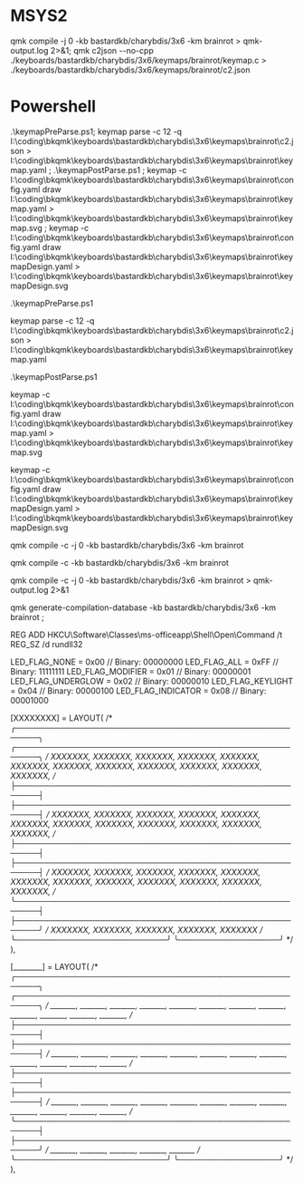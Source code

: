 # MSYS2

qmk compile -j 0 -kb bastardkb/charybdis/3x6 -km brainrot > qmk-output.log 2>&1; qmk c2json --no-cpp ./keyboards/bastardkb/charybdis/3x6/keymaps/brainrot/keymap.c > ./keyboards/bastardkb/charybdis/3x6/keymaps/brainrot/c2.json

# Powershell

.\keymapPreParse.ps1; keymap parse -c 12 -q I:\coding\bkqmk\keyboards\bastardkb\charybdis\3x6\keymaps\brainrot\c2.json > I:\coding\bkqmk\keyboards\bastardkb\charybdis\3x6\keymaps\brainrot\keymap.yaml ; .\keymapPostParse.ps1 ; keymap -c I:\coding\bkqmk\keyboards\bastardkb\charybdis\3x6\keymaps\brainrot\config.yaml draw I:\coding\bkqmk\keyboards\bastardkb\charybdis\3x6\keymaps\brainrot\keymap.yaml > I:\coding\bkqmk\keyboards\bastardkb\charybdis\3x6\keymaps\brainrot\keymap.svg ; keymap -c I:\coding\bkqmk\keyboards\bastardkb\charybdis\3x6\keymaps\brainrot\config.yaml draw I:\coding\bkqmk\keyboards\bastardkb\charybdis\3x6\keymaps\brainrot\keymapDesign.yaml > I:\coding\bkqmk\keyboards\bastardkb\charybdis\3x6\keymaps\brainrot\keymapDesign.svg

.\keymapPreParse.ps1

keymap parse -c 12 -q I:\coding\bkqmk\keyboards\bastardkb\charybdis\3x6\keymaps\brainrot\c2.json > I:\coding\bkqmk\keyboards\bastardkb\charybdis\3x6\keymaps\brainrot\keymap.yaml

.\keymapPostParse.ps1

keymap -c I:\coding\bkqmk\keyboards\bastardkb\charybdis\3x6\keymaps\brainrot\config.yaml draw I:\coding\bkqmk\keyboards\bastardkb\charybdis\3x6\keymaps\brainrot\keymap.yaml > I:\coding\bkqmk\keyboards\bastardkb\charybdis\3x6\keymaps\brainrot\keymap.svg

keymap -c I:\coding\bkqmk\keyboards\bastardkb\charybdis\3x6\keymaps\brainrot\config.yaml draw I:\coding\bkqmk\keyboards\bastardkb\charybdis\3x6\keymaps\brainrot\keymapDesign.yaml > I:\coding\bkqmk\keyboards\bastardkb\charybdis\3x6\keymaps\brainrot\keymapDesign.svg

qmk compile -c -j 0 -kb bastardkb/charybdis/3x6 -km brainrot

qmk compile -c -kb bastardkb/charybdis/3x6 -km brainrot

qmk compile -c -j 0 -kb bastardkb/charybdis/3x6 -km brainrot > qmk-output.log 2>&1

qmk generate-compilation-database -kb bastardkb/charybdis/3x6 -km brainrot ;

REG ADD HKCU\Software\Classes\ms-officeapp\Shell\Open\Command /t REG_SZ /d rundll32

LED_FLAG_NONE       = 0x00  // Binary: 00000000
LED_FLAG_ALL        = 0xFF  // Binary: 11111111
LED_FLAG_MODIFIER   = 0x01  // Binary: 00000001
LED_FLAG_UNDERGLOW  = 0x02  // Binary: 00000010
LED_FLAG_KEYLIGHT   = 0x04  // Binary: 00000100
LED_FLAG_INDICATOR  = 0x08  // Binary: 00001000

  [XXXXXXXX] = LAYOUT(
  /* ╭──────────────────────────────────────────────────────╮ ╭──────────────────────────────────────────────────────╮ */
       XXXXXXX, XXXXXXX, XXXXXXX, XXXXXXX, XXXXXXX, XXXXXXX,    XXXXXXX, XXXXXXX, XXXXXXX, XXXXXXX, XXXXXXX, XXXXXXX,
  /* ├──────────────────────────────────────────────────────┤ ├──────────────────────────────────────────────────────┤ */
       XXXXXXX, XXXXXXX, XXXXXXX, XXXXXXX, XXXXXXX, XXXXXXX,    XXXXXXX, XXXXXXX, XXXXXXX, XXXXXXX, XXXXXXX, XXXXXXX,
  /* ├──────────────────────────────────────────────────────┤ ├──────────────────────────────────────────────────────┤ */
       XXXXXXX, XXXXXXX, XXXXXXX, XXXXXXX, XXXXXXX, XXXXXXX,    XXXXXXX, XXXXXXX, XXXXXXX, XXXXXXX, XXXXXXX, XXXXXXX,
  /* ╰──────────────────────────────────────────────────────┤ ├──────────────────────────────────────────────────────╯ */
                                  XXXXXXX, XXXXXXX, XXXXXXX,    XXXXXXX, XXXXXXX
  /*                            ╰───────────────────────────╯ ╰──────────────────╯                                     */
  ),

  [________] = LAYOUT(
  /* ╭──────────────────────────────────────────────────────╮ ╭──────────────────────────────────────────────────────╮ */
       _______, _______, _______, _______, _______, _______,    _______, _______, _______, _______, _______, _______,
  /* ├──────────────────────────────────────────────────────┤ ├──────────────────────────────────────────────────────┤ */
       _______, _______, _______, _______, _______, _______,    _______, _______, _______, _______, _______, _______,
  /* ├──────────────────────────────────────────────────────┤ ├──────────────────────────────────────────────────────┤ */
       _______, _______, _______, _______, _______, _______,    _______, _______, _______, _______, _______, _______,
  /* ╰──────────────────────────────────────────────────────┤ ├──────────────────────────────────────────────────────╯ */
                                  _______, _______, _______,    _______, _______
  /*                            ╰───────────────────────────╯ ╰──────────────────╯                                     */
  ),
